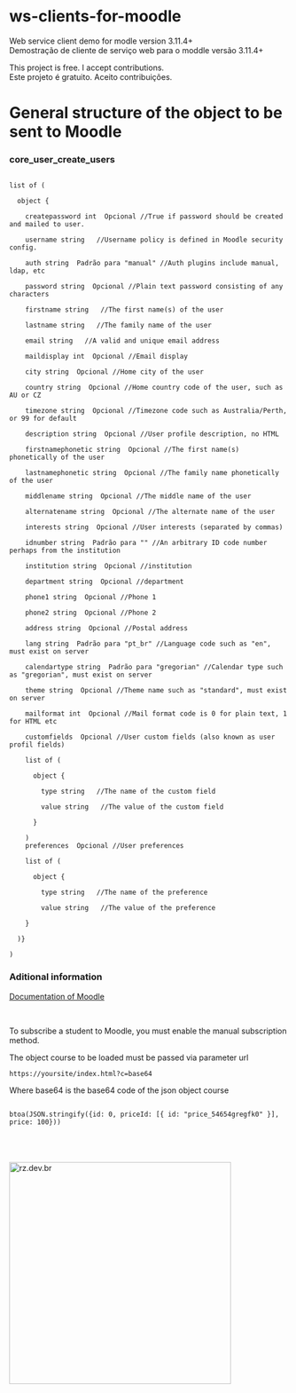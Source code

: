 # ws-clients-for-moodle
Web service client demo for modle version 3.11.4+<br>
Demostração de cliente de serviço web para o moddle versão 3.11.4+

This project is free. I accept contributions.<br>
Este projeto é gratuito. Aceito contribuições.

# General structure of the object to be sent to Moodle
<h3>core_user_create_users</h3>
<pre><code>
list of (  <br>
  object { <br>
    createpassword int  Opcional //True if password should be created and mailed to user. <br>
    username string   //Username policy is defined in Moodle security config. <br>
    auth string  Padrão para "manual" //Auth plugins include manual, ldap, etc <br>
    password string  Opcional //Plain text password consisting of any characters <br>
    firstname string   //The first name(s) of the user <br>
    lastname string   //The family name of the user <br>
    email string   //A valid and unique email address <br>
    maildisplay int  Opcional //Email display <br>
    city string  Opcional //Home city of the user <br>
    country string  Opcional //Home country code of the user, such as AU or CZ <br>
    timezone string  Opcional //Timezone code such as Australia/Perth, or 99 for default <br>
    description string  Opcional //User profile description, no HTML <br>
    firstnamephonetic string  Opcional //The first name(s) phonetically of the user <br>
    lastnamephonetic string  Opcional //The family name phonetically of the user <br>
    middlename string  Opcional //The middle name of the user <br>
    alternatename string  Opcional //The alternate name of the user <br>
    interests string  Opcional //User interests (separated by commas) <br>
    idnumber string  Padrão para "" //An arbitrary ID code number perhaps from the institution <br>
    institution string  Opcional //institution <br>
    department string  Opcional //department <br>
    phone1 string  Opcional //Phone 1 <br>
    phone2 string  Opcional //Phone 2 <br>
    address string  Opcional //Postal address <br>
    lang string  Padrão para "pt_br" //Language code such as "en", must exist on server <br>
    calendartype string  Padrão para "gregorian" //Calendar type such as "gregorian", must exist on server <br>
    theme string  Opcional //Theme name such as "standard", must exist on server <br>
    mailformat int  Opcional //Mail format code is 0 for plain text, 1 for HTML etc <br>
    customfields  Opcional //User custom fields (also known as user profil fields) <br>
    list of (  <br>
      object { <br>
        type string   //The name of the custom field <br>
        value string   //The value of the custom field <br>
      }  <br>
    )
    preferences  Opcional //User preferences <br>
    list of (  <br>
      object { <br>
        type string   //The name of the preference <br>
        value string   //The value of the preference <br>
    }  <br>
  )}  <br>
)</code></pre>

<h3>Aditional information</h3>
<p>
  <a href="https://docs.moodle.org/dev/Web_services#Creating_users">Documentation of Moodle</a>
</p>
<br>
<p>
  To subscribe a student to Moodle, you must enable the manual subscription method.
</p>
<p>The object course to be loaded must be passed via parameter url</p>
<pre><code>https://yoursite/index.html?c=base64</code></pre>
<p>Where base64 is the base64 code of the json object course</p>
<pre><code>
btoa(JSON.stringify({id: 0, priceId: [{ id: "price_54654gregfk0" }], price: 100}))
</code></pre>
<br><br><br>
<a href="https://rz.dev.br/" target="_blank">
  <img src="https://rz.dev.br/assets/img/logo/Standard%20Logo%20Files/Original%20on%20Transparent.png" alt="rz.dev.br" width="400px">
</a>

